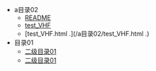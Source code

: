 - a目录02 
    - [README](/a目录02/README)
    - [test_VHF](/a目录02/test_VHF)
    - [test_VHF.html
.](/a目录02/test_VHF.html
.)
- 目录01 
    - [二级目录01](/目录01/二级目录01)
    - [二级目录01](/目录01/二级目录01)
